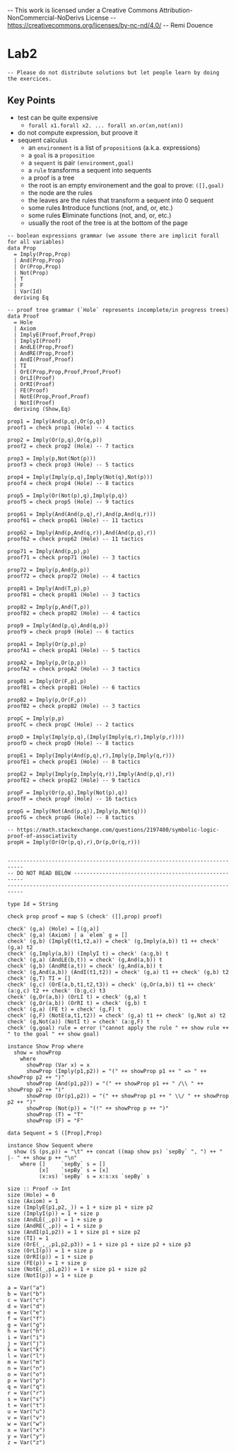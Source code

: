 -- This work is licensed under a Creative Commons Attribution-NonCommercial-NoDerivs License
-- https://creativecommons.org/licenses/by-nc-nd/4.0/
-- Remi Douence
# Lab2
```
-- Please do not distribute solutions but let people learn by doing the exercices.
```
## Key Points
- test can be quite expensive
    - `forall x1.forall x2. ... forall xn.or(xn,not(xn))`
- do not compute expression, but proove it
- sequent calculus
    - an `environment` is a list of `proposition`s (a.k.a. expressions)
    - a `goal` is a `proposition`
    - a `sequent` is pair `(environment,goal)`
    - a `rule` transforms a sequent into sequents 
    - a proof is a tree
    - the root is an empty environement and the goal to prove: `([],goal)`
    - the node are the rules 
    - the leaves are the rules that transform a sequent into 0 sequent 
    - some rules **I**ntroduce functions (not, and, or, etc.)
    - some rules **E**liminate functions (not, and, or, etc.)
    - usually the root of the tree is at the bottom of the page
```
-- boolean expressions grammar (we assume there are implicit forall for all variables)
data Prop 
  = Imply(Prop,Prop) 
  | And(Prop,Prop) 
  | Or(Prop,Prop) 
  | Not(Prop)  
  | T
  | F
  | Var(Id)
  deriving Eq

-- proof tree grammar (`Hole` represents incomplete/in progress trees)
data Proof 
  = Hole
  | Axiom 
  | ImplyE(Proof,Proof,Prop)
  | ImplyI(Proof) 
  | AndLE(Prop,Proof)
  | AndRE(Prop,Proof)
  | AndI(Proof,Proof)
  | TI 
  | OrE(Prop,Prop,Proof,Proof,Proof)
  | OrLI(Proof)
  | OrRI(Proof)
  | FE(Proof) 
  | NotE(Prop,Proof,Proof)
  | NotI(Proof)
  deriving (Show,Eq)

prop1 = Imply(And(p,q),Or(p,q))
proof1 = check prop1 (Hole) -- 4 tactics

prop2 = Imply(Or(p,q),Or(q,p))
proof2 = check prop2 (Hole) -- 7 tactics

prop3 = Imply(p,Not(Not(p)))
proof3 = check prop3 (Hole) -- 5 tactics

prop4 = Imply(Imply(p,q),Imply(Not(q),Not(p)))
proof4 = check prop4 (Hole) -- 8 tactics

prop5 = Imply(Or(Not(p),q),Imply(p,q))
proof5 = check prop5 (Hole) -- 9 tactics

prop61 = Imply(And(And(p,q),r),And(p,And(q,r)))  
proof61 = check prop61 (Hole) -- 11 tactics

prop62 = Imply(And(p,And(q,r)),And(And(p,q),r))
proof62 = check prop62 (Hole) -- 11 tactics

prop71 = Imply(And(p,p),p)
proof71 = check prop71 (Hole) -- 3 tactics

prop72 = Imply(p,And(p,p))
proof72 = check prop72 (Hole) -- 4 tactics

prop81 = Imply(And(T,p),p) 
proof81 = check prop81 (Hole) -- 3 tactics

prop82 = Imply(p,And(T,p))
proof82 = check prop82 (Hole) -- 4 tactics

prop9 = Imply(And(p,q),And(q,p))
proof9 = check prop9 (Hole) -- 6 tactics

propA1 = Imply(Or(p,p),p)
proofA1 = check propA1 (Hole) -- 5 tactics

propA2 = Imply(p,Or(p,p))
proofA2 = check propA2 (Hole) -- 3 tactics

propB1 = Imply(Or(F,p),p) 
proofB1 = check propB1 (Hole) -- 6 tactics

propB2 = Imply(p,Or(F,p))
proofB2 = check propB2 (Hole) -- 3 tactics

propC = Imply(p,p)
proofC = check propC (Hole) -- 2 tactics

propD = Imply(Imply(p,q),(Imply(Imply(q,r),Imply(p,r))))
proofD = check propD (Hole) -- 8 tactics

propE1 = Imply(Imply(And(p,q),r),Imply(p,Imply(q,r)))
proofE1 = check propE1 (Hole) -- 8 tactics

propE2 = Imply(Imply(p,Imply(q,r)),Imply(And(p,q),r))
proofE2 = check propE2 (Hole) -- 9 tactics

propF = Imply(Or(p,q),Imply(Not(p),q))
proofF = check propF (Hole) -- 16 tactics

propG = Imply(Not(And(p,q)),Imply(p,Not(q)))
proofG = check propG (Hole) -- 8 tactics

-- https://math.stackexchange.com/questions/2197480/symbolic-logic-proof-of-associativity
propH = Imply(Or(Or(p,q),r),Or(p,Or(q,r))) 


---------------------------------------------------------------------------
-- DO NOT READ BELOW ------------------------------------------------------
---------------------------------------------------------------------------

type Id = String

check prop proof = map S (check' ([],prop) proof)

check' (g,a) (Hole) = [(g,a)]
check' (g,a) (Axiom) | a `elem` g = []
check' (g,b) (ImplyE(t1,t2,a)) = check' (g,Imply(a,b)) t1 ++ check' (g,a) t2
check' (g,Imply(a,b)) (ImplyI t) = check' (a:g,b) t
check' (g,a) (AndLE(b,t)) = check' (g,And(a,b)) t
check' (g,b) (AndRE(a,t)) = check' (g,And(a,b)) t
check' (g,And(a,b)) (AndI(t1,t2)) = check' (g,a) t1 ++ check' (g,b) t2
check' (g,T) TI = []
check' (g,c) (OrE(a,b,t1,t2,t3)) = check' (g,Or(a,b)) t1 ++ check' (a:g,c) t2 ++ check' (b:g,c) t3
check' (g,Or(a,b)) (OrLI t) = check' (g,a) t 
check' (g,Or(a,b)) (OrRI t) = check' (g,b) t
check' (g,a) (FE t) = check' (g,F) t
check' (g,F) (NotE(a,t1,t2)) = check' (g,a) t1 ++ check' (g,Not a) t2
check' (g,Not(a)) (NotI t) = check' (a:g,F) t
check' (g,goal) rule = error ("cannot apply the rule " ++ show rule ++ " to the goal " ++ show goal)

instance Show Prop where 
  show = showProp
    where
      showProp (Var x) = x 
      showProp (Imply(p1,p2)) = "(" ++ showProp p1 ++ " => " ++ showProp p2 ++ ")" 
      showProp (And(p1,p2)) = "(" ++ showProp p1 ++ " /\\ " ++ showProp p2 ++ ")"
      showProp (Or(p1,p2)) = "(" ++ showProp p1 ++ " \\/ " ++ showProp p2 ++ ")"
      showProp (Not(p)) = "(!" ++ showProp p ++ ")"
      showProp (T) = "T" 
      showProp (F) = "F" 

data Sequent = S ([Prop],Prop)

instance Show Sequent where 
  show (S (ps,p)) = "\t" ++ concat ((map show ps) `sepBy` ", ") ++ " |- " ++ show p ++ "\n"
    where []     `sepBy` s = [] 
          [x]    `sepBy` s = [x]
          (x:xs) `sepBy` s = x:s:xs `sepBy` s

size :: Proof -> Int 
size (Hole) = 0
size (Axiom) = 1
size (ImplyE(p1,p2,_)) = 1 + size p1 + size p2
size (ImplyI(p)) = 1 + size p 
size (AndLE(_,p)) = 1 + size p 
size (AndRE(_,p)) = 1 + size p
size (AndI(p1,p2)) = 1 + size p1 + size p2
size (TI) = 1 
size (OrE(_,_,p1,p2,p3)) = 1 + size p1 + size p2 + size p3
size (OrLI(p)) = 1 + size p 
size (OrRI(p)) = 1 + size p 
size (FE(p)) = 1 + size p 
size (NotE(_,p1,p2)) = 1 + size p1 + size p2
size (NotI(p)) = 1 + size p

a = Var("a")
b = Var("b")
c = Var("c") 
d = Var("d") 
e = Var("e") 
f = Var("f") 
g = Var("g") 
h = Var("h") 
i = Var("i") 
j = Var("j") 
k = Var("k") 
l = Var("l") 
m = Var("m") 
n = Var("n") 
o = Var("o") 
p = Var("p") 
q = Var("q") 
r = Var("r") 
s = Var("s") 
t = Var("t") 
u = Var("u") 
v = Var("v") 
w = Var("w") 
x = Var("x") 
y = Var("y") 
z = Var("z") 
```
